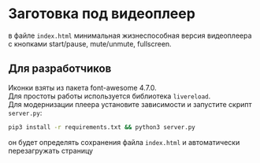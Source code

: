 # Заготовка под видеоплеер
в файле `index.html` минимальная жизнеспособная версия видеоплеера с кнопками start/pause, mute/unmute, fullscreen.

## Для разработчиков
Иконки взяты из пакета font-awesome 4.7.0.  
Для простоты работы используется библиотека `livereload`.  
Для модернизации плеера установите зависимости и запустите скрипт `server.py`:
```sh
pip3 install -r requirements.txt && python3 server.py
```
он будет определять сохранения файла `index.html` и автоматически перезагружать страницу